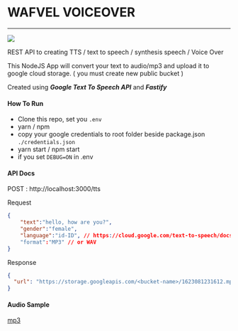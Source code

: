 # WAFVEL VOICEOVER
___

<a href="https://www.buymeacoffee.com/randhipp"><img src="https://img.buymeacoffee.com/button-api/?text=Buy me a coffee&emoji=&slug=randhipp&button_colour=FFDD00&font_colour=000000&font_family=Cookie&outline_colour=000000&coffee_colour=ffffff"></a>

REST API to creating TTS / text to speech / synthesis speech / Voice Over

This NodeJS App will convert your text to audio/mp3 and upload it to google cloud storage. ( you must create new public bucket )

Created using ***Google Text To Speech API*** and ***Fastify***

#### How To Run
- Clone this repo, set you `.env`
- yarn / npm
- copy your google credentials to root folder beside package.json
  `./credentials.json`
- yarn start / npm start
- if you set `DEBUG=ON` in .env

#### API Docs

POST : http://localhost:3000/tts

Request
```json
{
    "text":"hello, how are you?",
    "gender":"female",
    "language":"id-ID", // https://cloud.google.com/text-to-speech/docs/voices
    "format":"MP3" // or WAV
}
```
Response
```json
{
  "url": "https://storage.googleapis.com/<bucket-name>/1623081231612.mp3"
}
```


#### Audio Sample

[mp3](/sample/sample.mp3)
